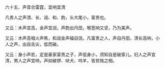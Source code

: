 六十五、声音合雷霆，宜响宜清

凡贵人之声清、长、润、和、韵，头大尾小，富贵也。

又云：木声宜高，金声宜润，声韵出丹田，喉宽响又坚，乃为美声。

又云：木声高唱火声焦，和润金声福自饶。凡富贵之人，声自丹田，清长高响，小人之声，出自舌尖，低而破。

又云：身小声宏，定是豪家富贵之子，声低身小，须知自是破家儿。妇人之声宜清，男人之声宜响，声如破锣、吠犬、呜羊，皆贫贱之相。

